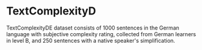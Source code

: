 # TextComplexityD
TextComplexityDE dataset consists of 1000 sentences in the German language with subjective complexity rating, collected from German learners in level B, and 250 sentences with a native speaker's simplification.
